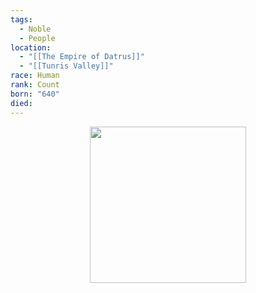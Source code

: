 ```yaml
---
tags:
  - Noble
  - People
location:
  - "[[The Empire of Datrus]]"
  - "[[Tunris Valley]]"
race: Human
rank: Count
born: "640"
died:
---
```

<p style="text-align:center;"><img src="https://foundry-vtt-kb.s3.us-east-2.amazonaws.com/Images/Tokens/NPCs/Nobles/Konstantin+Oberstein.png" width="250" height="250"></p>
